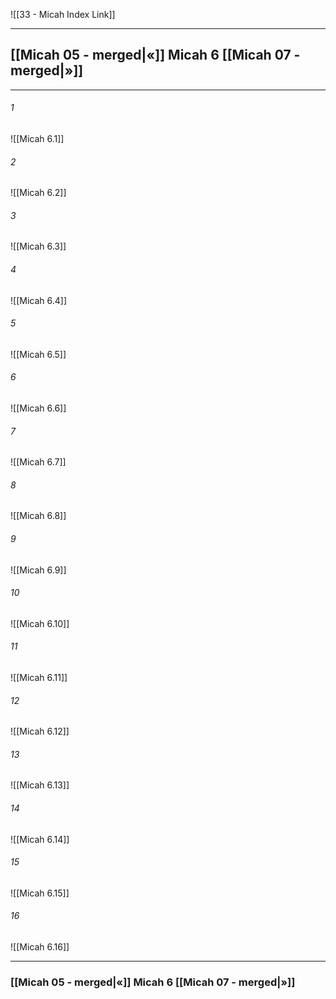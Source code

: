 ![[33 - Micah Index Link]]

---
##  [[Micah 05 - merged|«]] Micah 6 [[Micah 07 - merged|»]]

---

###### 1
![[Micah 6.1]] 

###### 2
![[Micah 6.2]] 

###### 3
![[Micah 6.3]] 

###### 4
![[Micah 6.4]]

###### 5 
![[Micah 6.5]] 

###### 6
![[Micah 6.6]] 

###### 7
![[Micah 6.7]] 

###### 8
![[Micah 6.8]] 

###### 9
![[Micah 6.9]] 

###### 10
![[Micah 6.10]] 

###### 11
![[Micah 6.11]] 

###### 12
![[Micah 6.12]]

###### 13
![[Micah 6.13]] 

###### 14
![[Micah 6.14]] 

###### 15
![[Micah 6.15]]

###### 16
![[Micah 6.16]] 


---
###  [[Micah 05 - merged|«]] Micah 6 [[Micah 07 - merged|»]]